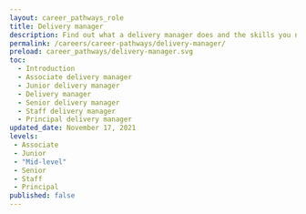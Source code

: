 ```yaml
---
layout: career_pathways_role
title: Delivery manager
description: Find out what a delivery manager does and the skills you need to do the job.
permalink: /careers/career-pathways/delivery-manager/
preload: career_pathways/delivery-manager.svg
toc:
  - Introduction
  - Associate delivery manager
  - Junior delivery manager
  - Delivery manager
  - Senior delivery manager
  - Staff delivery manager
  - Principal delivery manager
updated_date: November 17, 2021
levels:
 - Associate
 - Junior
 - "Mid-level"
 - Senior
 - Staff
 - Principal
published: false
---
```


